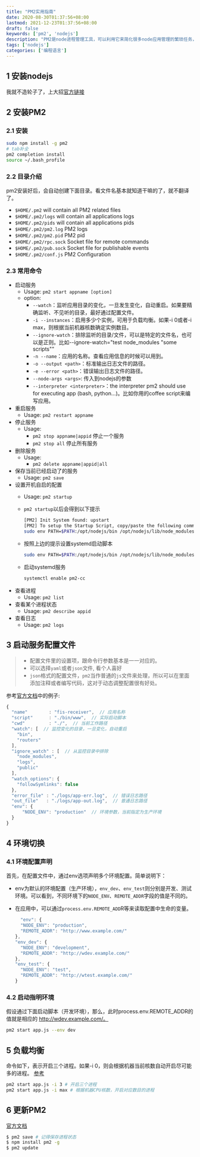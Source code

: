 ```yaml
---
title: "PM2实用指南"
date: 2020-08-30T01:37:56+08:00
lastmod: 2021-12-23T01:37:56+08:00
draft: false
keywords: ['pm2', 'nodejs']
description: "PM2是node进程管理工具，可以利用它来简化很多node应用管理的繁琐任务，如性能监控、自动重启、负载均衡等，而且使用非常简单"
tags: ['nodejs']
categories: ['编程语言']
---
```


<!--more-->

## 1 安装nodejs

我就不造轮子了，上大招[官方链接](https://nodejs.org/zh-cn/download/)

## 2 安装PM2

### 2.1 安装

  ```sh
  sudo npm install -g pm2
  # tab补全
  pm2 completion install
  source ~/.bash_profile
  ```

### 2.2 目录介绍

pm2安装好后，会自动创建下面目录。看文件名基本就知道干嘛的了，就不翻译了。

  * `$HOME/.pm2` will contain all PM2 related files
  * `$HOME/.pm2/logs` will contain all applications logs
  * `$HOME/.pm2/pids` will contain all applications pids
  * `$HOME/.pm2/pm2.log` PM2 logs
  * `$HOME/.pm2/pm2.pid` PM2 pid
  * `$HOME/.pm2/rpc.sock` Socket file for remote commands
  * `$HOME/.pm2/pub.sock` Socket file for publishable events
  * `$HOME/.pm2/conf.js` PM2 Configuration

### 2.3 常用命令

  * 启动服务 
    * Usage: `pm2 start appname [option]`
    * option:
      * `--watch`：监听应用目录的变化，一旦发生变化，自动重启。如果要精确监听、不见听的目录，最好通过配置文件。
      * `-i --instances`：启用多少个实例，可用于负载均衡。如果-i 0或者-i max，则根据当前机器核数确定实例数目。
      * `--ignore-watch`：排除监听的目录/文件，可以是特定的文件名，也可以是正则。比如--ignore-watch="test node_modules "some scripts""
      * `-n --name`：应用的名称。查看应用信息的时候可以用到。
      * `-o --output <path>`：标准输出日志文件的路径。
      * `-e --error <path>`：错误输出日志文件的路径。
      * `--node-args <args>`: 传入到nodejs的参数
      * `--interpreter <interpreter>`：the interpreter pm2 should use for executing app (bash, python...)。比如你用的coffee script来编写应用。
  * 重启服务
    * Usage: `pm2 restart appname`
  * 停止服务
    * Usage: 
      * `pm2 stop appname|appid` 停止一个服务
      * `pm2 stop all` 停止所有服务
  * 删除服务
    * Usage: 
      * `pm2 delete appname|appid|all`
  * 保存当前已经启动了的服务
    * Usage: `pm2 save`
  * 设置开机自启的配置
    * Usage: `pm2 startup`
    * `pm2 startup`以后会得到以下提示

      ```sh
      [PM2] Init System found: upstart
      [PM2] To setup the Startup Script, copy/paste the following command:
      sudo env PATH=$PATH:/opt/nodejs/bin /opt/nodejs/lib/node_modules/pm2/bin/pm2 startup systemd -u cc --hp /home/cc
      ```

    * 按照上边的提示设置systemd启动脚本

      ```sh
      sudo env PATH=$PATH:/opt/nodejs/bin /opt/nodejs/lib/node_modules/pm2/bin/pm2 startup systemd -u cc --hp /home/cc
      ```

    * 启动systemd服务

      ```sh
      systemctl enable pm2-cc
      ```
  * 查看进程
    * Usage: `pm2 list`
  * 查看某个进程状态
    * Usage: `pm2 describe appid`
  * 查看日志
    * Usage: `pm2 logs`

## 3 启动服务配置文件

>* 配置文件里的设置项，跟命令行参数基本是一一对应的。
>* 可以选择`yaml`或者`json`文件, 看个人喜好
>* `json`格式的配置文件，`pm2`当作普通的`js`文件来处理，所以可以在里面添加注释或者编写代码，这对于动态调整配置很有好处。

参考[官方文档](http://pm2.keymetrics.io/docs/usage/pm2-doc-single-page/)中的例子:

```js
{
  "name"        : "fis-receiver",  // 应用名称
  "script"      : "./bin/www",  // 实际启动脚本
  "cwd"         : "./",  // 当前工作路径
  "watch": [  // 监控变化的目录，一旦变化，自动重启
    "bin",
    "routers"
  ],
  "ignore_watch" : [  // 从监控目录中排除
    "node_modules", 
    "logs",
    "public"
  ],
  "watch_options": {
    "followSymlinks": false
  },
  "error_file" : "./logs/app-err.log",  // 错误日志路径
  "out_file"   : "./logs/app-out.log",  // 普通日志路径
  "env": {
      "NODE_ENV": "production"  // 环境参数，当前指定为生产环境
  }
}
```

## 4 环境切换

### 4.1 环境配置声明

首先，在配置文件中，通过env选项声明多个环境配置。简单说明下：
* env为默认的环境配置（生产环境），`env_dev`、`env_test`则分别是开发、测试环境。可以看到，不同环境下的`NODE_ENV`、`REMOTE_ADDR`字段的值是不同的。
* 在应用中，可以通过`process.env.REMOTE_ADD`R等来读取配置中生命的变量。

  ```js
    "env": {
    "NODE_ENV": "production",
    "REMOTE_ADDR": "http://www.example.com/"
  },
  "env_dev": {
    "NODE_ENV": "development",
    "REMOTE_ADDR": "http://wdev.example.com/"
  },
  "env_test": {
    "NODE_ENV": "test",
    "REMOTE_ADDR": "http://wtest.example.com/"
  }
  ```

### 4.2 启动指明环境

假设通过下面启动脚本（开发环境），那么，此时process.env.REMOTE_ADDR的值就是相应的 http://wdev.example.com/。
```bash
pm2 start app.js --env dev
```

## 5 负载均衡

命令如下，表示开启三个进程。如果-i 0，则会根据机器当前核数自动开启尽可能多的进程。
[参考](http://pm2.keymetrics.io/docs/usage/cluster-mode/#automatic-load-balancing)

```bash
pm2 start app.js -i 3 # 开启三个进程
pm2 start app.js -i max # 根据机器CPU核数，开启对应数目的进程 
```

## 6 更新PM2

[官方文档](http://pm2.keymetrics.io/docs/usage/update-pm2/#updating-pm2)

```bash
$ pm2 save # 记得保存进程状态
$ npm install pm2 -g
$ pm2 update
```